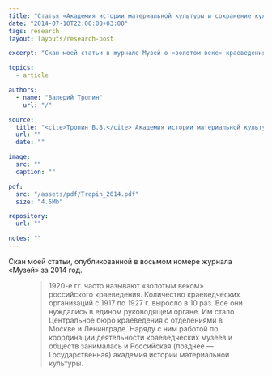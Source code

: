 ```yaml
---
title: "Статья «Академия истории материальной культуры и сохранение культурного наследия в 1920-е». Музей, 2014"
date: "2014-07-10T22:00:00+03:00"
tags: research
layout: layouts/research-post

excerpt: "Скан моей статьи в журнале Музей о «золотом веке» краеведения в России и деятельности Российской академии истории материальной культуры"

topics:
  - article

authors:
  - name: "Валерий Тропин"
    url: "/"

source:
  title: "<cite>Тропин В.В.</cite> Академия истории материальной культуры и сохранение культурного наследия в 1920-е // Музей, 2014 (8). С. 66–69."
  url: ""
  date: ""

image:
  src: ""
  caption: ""

pdf:
  src: "/assets/pdf/Tropin_2014.pdf"
  size: "4.5Mb"

repository:
  url: ""

notes: ""
---
```


Скан моей статьи, опубликованной в восьмом номере журнала «Музей» за 2014 год.

<figure class="quote">
  <blockquote>1920-е гг. часто называют «золотым веком» российского краеведения. Количество краеведческих организаций с 1917 по 1927 г. выросло в 10 раз. Все они нуждались в едином руководящем органе. Им стало Центральное бюро краеведения с отделениями в Москве и Ленинграде. Наряду с ним работой по координации деятельности краеведческих музеев и обществ занималась и Российская (позднее — Государственная) академия истории материальной культуры.</blockquote>
  <figcaption class="quote-caption"></figcaption>
</figure>
